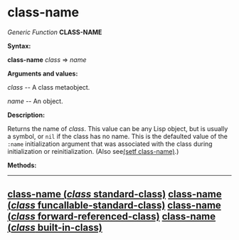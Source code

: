 class-name
==========

*Generic Function* **CLASS-NAME**

**Syntax:**

**class-name** *class* => *name*

**Arguments and values:**

*class* -- A class metaobject.

*name* -- An object.

**Description:**

Returns the name of *class*. This value can be any Lisp object, but is usually a symbol, or `nil` if the class has no name. This is the defaulted value of the `:name` initialization argument that was associated with the class during initialization or reinitialization. (Also see[(setf class-name)](/meta-object-protocol/setf-class-name).)

**Methods:**

  -------------------------------------------------------------------------------------------------
  [**class-name** (*class* standard-class)](/meta-object-protocol/class-name-standard-class)
  [**class-name** (*class* funcallable-standard-class)](/meta-object-protocol/class-name-funcallable-standard-class)
  [**class-name** (*class* forward-referenced-class)](/meta-object-protocol/class-name-forward-referenced-class)
  [**class-name** (*class* built-in-class)](/meta-object-protocol/class-name-built-in-class)
  -------------------------------------------------------------------------------------------------


